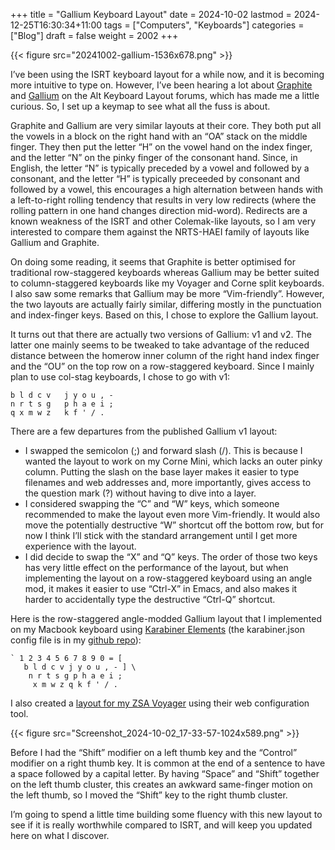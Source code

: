 +++
title = "Gallium Keyboard Layout"
date = 2024-10-02
lastmod = 2024-12-25T16:30:34+11:00
tags = ["Computers", "Keyboards"]
categories = ["Blog"]
draft = false
weight = 2002
+++

{{< figure src="20241002-gallium-1536x678.png" >}}

I’ve been using the ISRT keyboard layout for a while now, and it is becoming more intuitive to type on. However, I’ve been hearing a lot about [Graphite](https://github.com/rdavison/graphite-layout) and [Gallium](https://github.com/GalileoBlues/Gallium) on the Alt Keyboard Layout forums, which has made me a little curious. So, I set up a keymap to see what all the fuss is about.

<!--more-->

Graphite and Gallium are very similar layouts at their core. They both put all the vowels in a block on the right hand with an “OA” stack on the middle finger. They then put the letter “H” on the vowel hand on the index finger, and the letter “N” on the pinky finger of the consonant hand. Since, in English, the letter “N” is typically preceded by a vowel and followed by a consonant, and the letter “H” is typically preceeded by consonant and followed by a vowel, this encourages a high alternation between hands with a left-to-right rolling tendency that results in very low redirects (where the rolling pattern in one hand changes direction mid-word). Redirects are a known weakness of the ISRT and other Colemak-like layouts, so I am very interested to compare them against the NRTS-HAEI family of layouts like Gallium and Graphite.

On doing some reading, it seems that Graphite is better optimised for traditional row-staggered keyboards whereas Gallium may be better suited to column-staggered keyboards like my Voyager and Corne split keyboards. I also saw some remarks that Gallium may be more “Vim-friendly”. However, the two layouts are actually fairly similar, differing mostly in the punctuation and index-finger keys. Based on this, I chose to explore the Gallium layout.

It turns out that there are actually two versions of Gallium: v1 and v2. The latter one mainly seems to be tweaked to take advantage of the reduced distance between the homerow inner column of the right hand index finger and the “OU” on the top row on a row-staggered keyboard. Since I mainly plan to use col-stag keyboards, I chose to go with v1:

```text
b l d c v   j y o u , -
n r t s g   p h a e i ;
q x m w z   k f ' / .
```

There are a few departures from the published Gallium v1 layout:

-   I swapped the semicolon (;) and forward slash (/). This is because I wanted the layout to work on my Corne Mini, which lacks an outer pinky column. Putting the slash on the base layer makes it easier to type filenames and web addresses and, more importantly, gives access to the question mark (?) without having to dive into a layer.
-   I considered swapping the “C” and “W” keys, which someone recommended to make the layout even more Vim-friendly. It would also move the potentially destructive “W” shortcut off the bottom row, but for now I think I’ll stick with the standard arrangement until I get more experience with the layout.
-   I did decide to swap the “X” and “Q” keys. The order of those two keys has very little effect on the performance of the layout, but when implementing the layout on a row-staggered keyboard using an angle mod, it makes it easier to use “Ctrl-X” in Emacs, and also makes it harder to accidentally type the destructive “Ctrl-Q” shortcut.

Here is the row-staggered angle-modded Gallium layout that I implemented on my Macbook keyboard using [Karabiner Elements](https://karabiner-elements.pqrs.org/) (the karabiner.json config file is in my [github repo](https://github.com/matt-maguire/kbd_firmware/tree/custom/keyboards/crkbd/vial-kb)):

```text
` 1 2 3 4 5 6 7 8 9 0 = [
   b l d c v j y o u , - ] \
    n r t s g p h a e i ;
     x m w z q k f ' / .
```

I also created a [layout for my ZSA Voyager](https://configure.zsa.io/voyager/layouts/KWgaz/94W5A/0) using their web configuration tool.

{{< figure src="Screenshot_2024-10-02_17-33-57-1024x589.png" >}}

Before I had the “Shift” modifier on a left thumb key and the “Control” modifier on a right thumb key. It is common at the end of a sentence to have a space followed by a capital letter. By having “Space” and “Shift” together on the left thumb cluster, this creates an awkward same-finger motion on the left thumb, so I moved the “Shift” key to the right thumb cluster.

I’m going to spend a little time building some fluency with this new layout to see if it is really worthwhile compared to ISRT, and will keep you updated here on what I discover.
